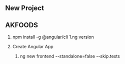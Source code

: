 ## New Project

## AKFOODS

1. npm install -g @angular/cli
   1.ng version

2. Create Angular App
   1. ng new frontend --standalone=false --skip.tests

